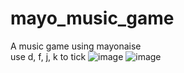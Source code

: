 # mayo_music_game
 A music game using mayonaise
 </br>
 use d, f, j, k to tick
 ![image](https://github.com/onion1007/mayo_music_game/blob/main/images/start_window.png)
 ![image](https://github.com/onion1007/mayo_music_game/blob/main/images/playing%20window.png)
 
